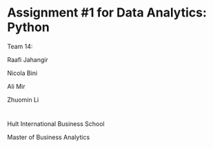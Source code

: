 # Assignment #1 for Data Analytics: Python

Team 14:

Raafi Jahangir

Nicola Bini

Ali Mir

Zhuomin Li
#
Hult International Business School

Master of Business Analytics
